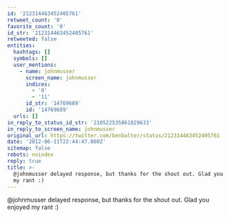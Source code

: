 ```yaml
---
id: '212314463452405761'
retweet_count: '0'
favorite_count: '0'
id_str: '212314463452405761'
retweeted: false
entities:
  hashtags: []
  symbols: []
  user_mentions:
    - name: johnmusser
      screen_name: johnmusser
      indices:
        - '0'
        - '11'
      id_str: '14769689'
      id: '14769689'
  urls: []
in_reply_to_status_id_str: '210522535861829633'
in_reply_to_screen_name: johnmusser
original_url: https://twitter.com/benbalter/status/212314463452405761
date: '2012-06-11T22:44:47.000Z'
sitemap: false
robots: noindex
reply: true
title: >-
  @johnmusser delayed response, but thanks for the shout out. Glad you enjoyed
  my rant :)
---
```


@johnmusser delayed response, but thanks for the shout out. Glad you enjoyed my rant :)